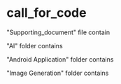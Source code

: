 # call_for_code


"Supporting_document" file contain

"AI" folder contains

"Android Application" folder contains

"Image Generation" folder contains



